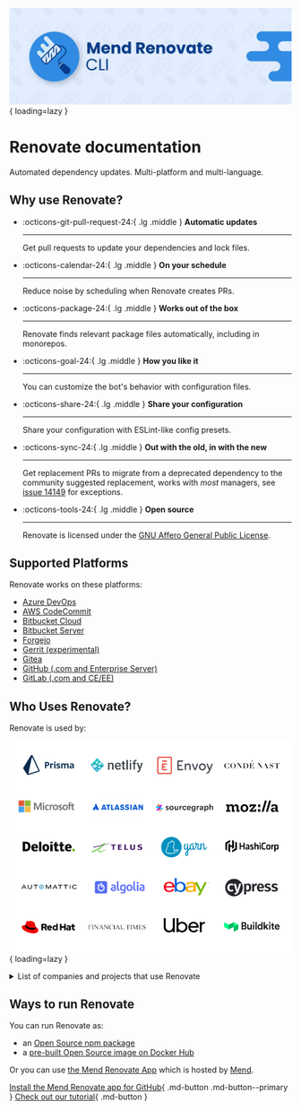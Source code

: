 ![Renovate banner](./assets/images/mend-renovate-cli-banner.jpg){ loading=lazy }

# Renovate documentation

Automated dependency updates.
Multi-platform and multi-language.

## Why use Renovate?

<!-- markdownlint-disable list-marker-space -->
<!-- prettier-ignore-start -->

<div class="grid cards" markdown>

-   :octicons-git-pull-request-24:{ .lg .middle } __Automatic updates__

    ---

    Get pull requests to update your dependencies and lock files.

-   :octicons-calendar-24:{ .lg .middle } __On your schedule__

    ---

    Reduce noise by scheduling when Renovate creates PRs.

-   :octicons-package-24:{ .lg .middle } __Works out of the box__

    ---

    Renovate finds relevant package files automatically, including in monorepos.

-   :octicons-goal-24:{ .lg .middle } __How you like it__

    ---

    You can customize the bot's behavior with configuration files.

-   :octicons-share-24:{ .lg .middle } __Share your configuration__

    ---

    Share your configuration with ESLint-like config presets.

-   :octicons-sync-24:{ .lg .middle } __Out with the old, in with the new__

    ---

    Get replacement PRs to migrate from a deprecated dependency to the community suggested replacement, works with _most_ managers, see [issue 14149](https://github.com/renovatebot/renovate/issues/14149) for exceptions.

-   :octicons-tools-24:{ .lg .middle } __Open source__

    ---

    Renovate is licensed under the [GNU Affero General Public License](https://github.com/renovatebot/renovate/blob/main/license).

</div>

<!-- prettier-ignore-end -->
<!-- markdownlint-enable list-marker-space -->

## Supported Platforms

Renovate works on these platforms:

- [Azure DevOps](./modules/platform/azure/index.md)
- [AWS CodeCommit](./modules/platform/codecommit/index.md)
- [Bitbucket Cloud](./modules/platform/bitbucket/index.md)
- [Bitbucket Server](./modules/platform/bitbucket-server/index.md)
- [Forgejo](./modules/platform/forgejo/index.md)
- [Gerrit (experimental)](./modules/platform/gerrit/index.md)
- [Gitea](./modules/platform/gitea/index.md)
- [GitHub (.com and Enterprise Server)](./modules/platform/github/index.md)
- [GitLab (.com and CE/EE)](./modules/platform/gitlab/index.md)

## Who Uses Renovate?

Renovate is used by:

![Logos of companies and projects that use Renovate](./assets/images/matrix.png){ loading=lazy }

<details>
<summary>List of companies and projects that use Renovate</summary>
<ul>
  <li>Prisma</li>
  <li>Netlify</li>
  <li>Envoy</li>
  <li>Condé Nast</li>
  <li>Microsoft</li>
  <li>Atlassian</li>
  <li>Sourcegraph</li>
  <li>Mozilla</li>
  <li>Deloitte</li>
  <li>Telus</li>
  <li>Yarn</li>
  <li>HashiCorp</li>
  <li>Automattic</li>
  <li>Algolia</li>
  <li>eBay</li>
  <li>Cypress</li>
  <li>Red Hat</li>
  <li>Financial Times</li>
  <li>Uber</li>
  <li>Buildkite</li>
</ul>
</details>

## Ways to run Renovate

You can run Renovate as:

- an [Open Source npm package](https://www.npmjs.com/package/renovate)
- a [pre-built Open Source image on Docker Hub](https://hub.docker.com/r/renovate/renovate)

Or you can use [the Mend Renovate App](https://github.com/marketplace/renovate) which is hosted by [Mend](https://www.mend.io/).

[Install the Mend Renovate app for GitHub](https://github.com/marketplace/renovate){ .md-button .md-button--primary }
[Check out our tutorial](https://github.com/renovatebot/tutorial){ .md-button }
